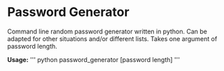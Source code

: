 # Password Generator

Command line random password generator written in python. Can be adapted for other situations and/or different lists.
Takes one argument of password length.

**Usage:**
'''
python password_generator [password length]
'''
